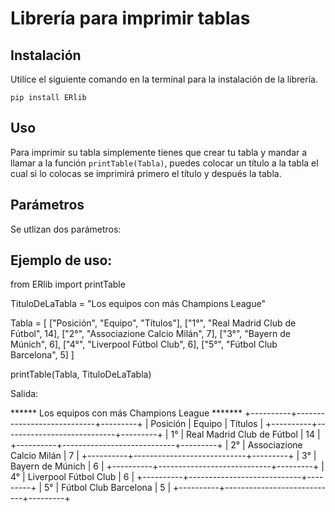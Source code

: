 # Librería para imprimir tablas

## Instalación

Utilice el siguiente comando en la terminal para la instalación de la librería.

`pip install ERlib`

## Uso
Para imprimir su tabla simplemente tienes que crear tu tabla y mandar a llamar a la función `printTable(Tabla)`, puedes colocar un título a la tabla el cual si lo colocas se imprimirá primero el título y después la tabla.

## Parámetros

Se utlizan dos parámetros:


## Ejemplo de uso:

from ERlib import printTable

TituloDeLaTabla = "Los equipos con más Champions League"

Tabla = [
    ["Posición", "Equipo", "Títulos"],
    ["1°", "Real Madrid Club de Fútbol", 14],
    ["2°", "Associazione Calcio Milán", 7],
    ["3°", "Bayern de Múnich", 6],
    ["4°", "Liverpool Fútbol Club", 6],
    ["5°", "Fútbol Club Barcelona", 5]
]

printTable(Tabla, TituloDeLaTabla)

Salida:

****** Los equipos con más Champions League *******
+----------+----------------------------+---------+
| Posición | Equipo                     | Títulos |
+----------+----------------------------+---------+
| 1°       | Real Madrid Club de Fútbol | 14      |
+----------+----------------------------+---------+
| 2°       | Associazione Calcio Milán  | 7       |
+----------+----------------------------+---------+
| 3°       | Bayern de Múnich           | 6       |
+----------+----------------------------+---------+
| 4°       | Liverpool Fútbol Club      | 6       |
+----------+----------------------------+---------+
| 5°       | Fútbol Club Barcelona      | 5       |
+----------+----------------------------+---------+
